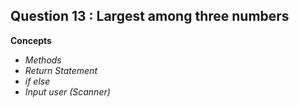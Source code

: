 ## Question 13 : Largest among three numbers

**Concepts**
* _Methods_
* _Return Statement_
* _if else_
* _Input user (Scanner)_